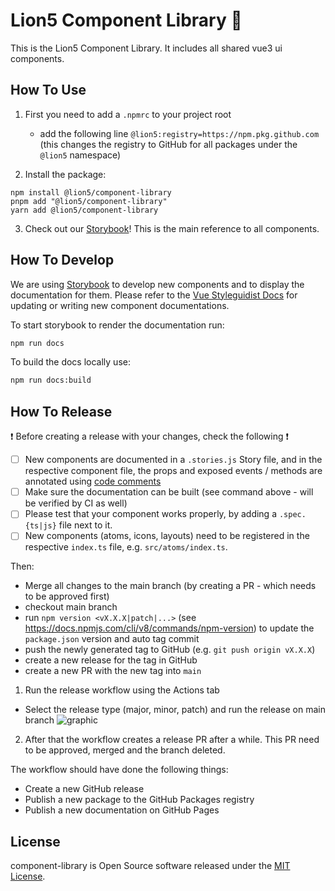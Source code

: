 # Lion5 Component Library 🎉

This is the Lion5 Component Library. It includes all shared vue3 ui components.

## How To Use

1. First you need to add a `.npmrc` to your project root

   - add the following line `@lion5:registry=https://npm.pkg.github.com` (this changes the registry to GitHub for all
     packages under the `@lion5` namespace)

2. Install the package:

```shell
npm install @lion5/component-library
pnpm add "@lion5/component-library"
yarn add @lion5/component-library
```

3. Check out our [Storybook](https://lion5.github.io/component-library/)! This is the main reference to all components.

## How To Develop

We are using [Storybook](https://storybook.js.org/) to develop new components and to display the documentation for them.
Please refer to the [Vue Styleguidist Docs](https://vue-styleguidist.github.io/docs/Documenting.html) for updating or
writing new component documentations.

To start storybook to render the documentation run:

```sh
npm run docs
```

To build the docs locally use:

```sh
npm run docs:build
```

## How To Release

❗️ Before creating a release with your changes, check the following ❗️

- [ ] New components are documented in a `.stories.js` Story file, and in the respective component file, the props and
  exposed events / methods are annotated
  using [code comments](https://vue-styleguidist.github.io/docs/Documenting.html#code-comments)
- [ ] Make sure the documentation can be built (see command above - will be verified by CI as well)
- [ ] Please test that your component works properly, by adding a `.spec.{ts|js}` file next to it.
- [ ] New components (atoms, icons, layouts) need to be registered in the respective `index.ts` file,
  e.g. `src/atoms/index.ts`.

Then:

- Merge all changes to the main branch (by creating a PR - which needs to be approved first)
- checkout main branch
- run `npm version <vX.X.X|patch|...>` (see https://docs.npmjs.com/cli/v8/commands/npm-version) to update
  the `package.json` version and auto tag commit
- push the newly generated tag to GitHub (e.g. `git push origin vX.X.X`)
- create a new release for the tag in GitHub
- create a new PR with the new tag into `main`

1. Run the release workflow using the Actions tab

- Select the release type (major, minor, patch) and run the release on main branch
  ![graphic](https://user-images.githubusercontent.com/28068636/221237899-54cccd25-cd09-4758-a34c-d93d65785e98.png)

2. After that the workflow creates a release PR after a while. This PR need to be approved, merged and the branch
   deleted.

The workflow should have done the following things:

- Create a new GitHub release
- Publish a new package to the GitHub Packages registry
- Publish a new documentation on GitHub Pages

## License

component-library is Open Source software released under the [MIT License](License.txt).
